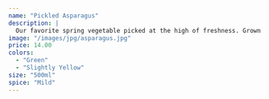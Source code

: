 ```yaml
---
name: "Pickled Asparagus"
description: |
  Our favorite spring vegetable picked at the high of freshness. Grown here in Ottawa, brined with locally grown dill and garlic to give the perfect bite. Tasty on its own, or perfectly pairs with any meal. My favorite combination is with a Sunday roast.
image: "/images/jpg/asparagus.jpg"
price: 14.00
colors:
  - "Green"
  - "Slightly Yellow"
size: "500ml"
spice: "Mild"
---
```

